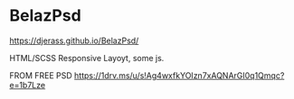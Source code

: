 # BelazPsd
https://djerass.github.io/BelazPsd/

HTML/SCSS Responsive  Layoyt, some js.

FROM FREE PSD
https://1drv.ms/u/s!Ag4wxfkYOIzn7xAQNArGI0q1Qmqc?e=1b7Lze
